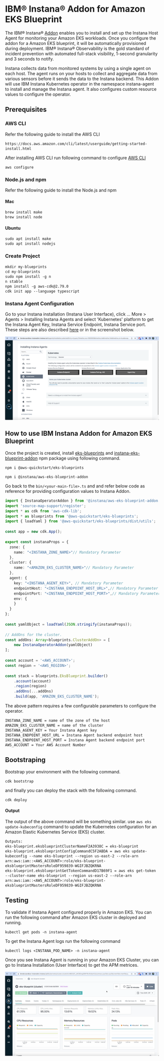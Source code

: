 # IBM® Instana® Addon for Amazon EKS Blueprint

The IBM® Instana® [Addon](https://www.npmjs.com/package/@instana/aws-eks-blueprint-addon) enables you to install and set up the Instana Host Agent for monitoring your Amazon EKS workloads. Once you configure the addon for a Amazon EKS blueprint, it will be automatically provisioned during deployment. IBM® Instana® Observability is the gold standard of incident prevention with automated full-stack visibility, 1-second granularity and 3 seconds to notify.

Instana collects data from monitored systems by using a single agent on each host. The agent runs on your hosts to collect and aggregate data from various sensors before it sends the data to the Instana backend. This Addon will use IBM Instana Kubernetes operator in the namespace instana-agent to install and manage the Instana agent. It also configures custom resource values to configure the operator.

## Prerequisites

### AWS CLI
Refer the following guide to install the AWS CLI

```text
https://docs.aws.amazon.com/cli/latest/userguide/getting-started-install.html
```
After installing AWS CLI run following command to configure [AWS CLI](https://docs.aws.amazon.com/cli/latest/reference/configure/)

```shell
aws configure
```

### Node.js and npm
Refer the following guide to install the Node.js and npm

#### Mac
```shell
brew install make
brew install node
```
#### Ubuntu
```shell
sudo apt install make
sudo apt install nodejs
```

### Create Project

```shell
mkdir my-blueprints
cd my-blueprints
sudo npm install -g n
n stable
npm install -g aws-cdk@2.79.0
cdk init app --language typescript
```

### Instana Agent Configuration
Go to your Instana installation (Instana User Interface), click ... More > Agents > Installing Instana Agents and select 'Kubernetes' platform to get the Instana Agent Key, Instana Service Endpoint, Instana Service port. These steps are also described [here](https://www.ibm.com/docs/en/instana-observability/218?topic=instana-endpoints-keys) or in the screenshot below.

![Instana Agent Configuration](../assets/images//instana-agent.png)

## How to use IBM Instana Addon for Amazon EKS Blueprint

Once the project is created, install [eks-blueprints](https://www.npmjs.com/package/@aws-quickstart/eks-blueprints) and [instana-eks-blueprint-addon](https://www.npmjs.com/package/@instana/aws-eks-blueprint-addon) npm package using following command.

```shell
npm i @aws-quickstart/eks-blueprints
```

```shell
npm i @instana/aws-eks-blueprint-addon
```

Go back to the ```bin/<your-main-file>.ts``` and and refer below code as reference for providing configuration values to Instana Addon.

```typescript
import { InstanaOperatorAddon } from '@instana/aws-eks-blueprint-addon';
import 'source-map-support/register';
import * as cdk from 'aws-cdk-lib';
import * as blueprints from '@aws-quickstart/eks-blueprints';
import { loadYaml } from '@aws-quickstart/eks-blueprints/dist/utils';

const app = new cdk.App();

export const instanaProps = {
  zone: {
    name: "<INSTANA_ZONE_NAME>"// Mandatory Parameter
  },
  cluster: {
    name: "<AMAZON_EKS_CLUSTER_NAME>"// Mandatory Parameter
  },
  agent: {
    key: "<INSTANA_AGENT_KEY>", // Mandatory Parameter
    endpointHost: "<INSTANA_ENDPOINT_HOST_URL>",// Mandatory Parameter
    endpointPort: "<INSTANA_ENDPOINT_HOST_PORT>",// Mandatory Parameter
    env: {
    }
  }
};

const yamlObject = loadYaml(JSON.stringify(instanaProps));

// AddOns for the cluster.
const addOns: Array<blueprints.ClusterAddOn> = [
    new InstanaOperatorAddon(yamlObject)
];

const account = '<AWS_ACCOUNT>';
const region = '<AWS_REGION>';

const stack = blueprints.EksBlueprint.builder()
    .account(account)
    .region(region)
    .addOns(...addOns)
    .build(app, 'AMAZON_EKS_CLUSTER_NAME');
```

The above pattern requires a few configurable parameters to configure the operator.

```console
INSTANA_ZONE_NAME = name of the zone of the host
AMAZON_EKS_CLUSTER_NAME = name of the cluster
INSTANA_AGENT_KEY = Your Instana Agent key
INSTANA_ENDPOINT_HOST_URL = Instana Agent backend endpoint host	
INSTANA_ENDPOINT_HOST_PORT = Instana Agent backend endpoint port
AWS_ACCOUNT = Your AWS Account Number
```

## Bootstraping
Bootstrap your environment with the following command.

```shell
cdk bootstrap
```

and finally you can deploy the stack with the following command.
```shell
cdk deploy
```

#### Output
The output of the above command will be something similar. use ```aws eks update-kubeconfig``` command to update the Kubernetes configuration for an Amazon Elastic Kubernetes Service (EKS) cluster.

```console
Outputs:
eks-blueprint.eksblueprintClusterNameF2A3938C = eks-blueprint
eks-blueprint.eksblueprintConfigCommandC5F2ABDA = aws eks update-kubeconfig --name eks-blueprint --region us-east-2 --role-arn arn:aws:iam::<AWS_ACCOUNT>:role/eks-blueprint-eksblueprintMastersRoleDF959839-WGIFJBZQKRNA
eks-blueprint.eksblueprintGetTokenCommandD17B69F1 = aws eks get-token --cluster-name eks-blueprint --region us-east-2 --role-arn arn:aws:iam::<AWS_ACCOUNT>:role/eks-blueprint-eksblueprintMastersRoleDF959839-WGIFJBZQKRNA
```

## Testing
To validate if Instana Agent configured properly in Amazon EKS. You can run the following command after Amazon EKS cluster in deployed and running.
```shell
kubectl get pods -n instana-agent
```

To get the Instana Agent logs run the following command
```shell
kubectl logs <INSTANA_POD_NAME> -n instana-agent
```

Once you see Instana Agent is running in your Amazon EKS Cluster, you can go to Instana Installation (User Interface) to get the APM metrices.

![Instana Metrics](../assets/images//instana-metrics.png)